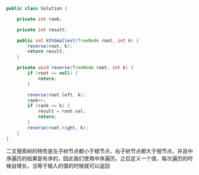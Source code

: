 ```java
public class Solution {

    private int rank;

    private int result;

    public int kthSmallest(TreeNode root, int k) {
        reverse(root, k);
        return result;
    }

    private void reverse(TreeNode root, int k) {
        if (root == null) {
            return;
        }

        reverse(root.left, k);
        rank++;
        if (rank == k) {
            result = root.val;
            return;
        }
        reverse(root.right, k);
    }
}
```

二叉搜索树的特性是左子树节点都小于根节点，右子树节点都大于根节点，并且中序遍历的结果是有序的，因此我们使用中序遍历。之后定义一个值，每次遍历的时候自增长，当等于输入的值的时候就可以返回